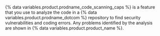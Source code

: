 {% data variables.product.prodname_code_scanning_caps %} is a feature that you use to analyze the code in a {% data variables.product.prodname_dotcom %} repository to find security vulnerabilities and coding errors. Any problems identified by the analysis are shown in {% data variables.product.product_name %}.
